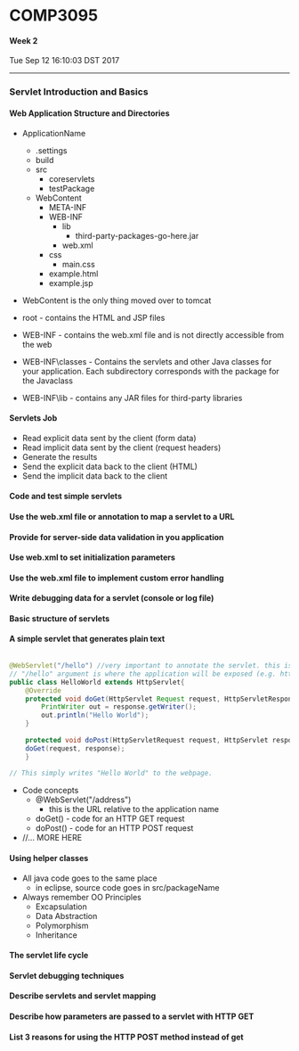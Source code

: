 # COMP3095
#### Week 2
Tue Sep 12 16:10:03 DST 2017

___

### Servlet Introduction and Basics

#### Web Application Structure and Directories

- ApplicationName
  - .settings
  - build
  - src
    - coreservlets
	- testPackage
  - WebContent
    - META-INF
	- WEB-INF
	  - lib
	    - third-party-packages-go-here.jar
	  - web.xml
	- css
	  - main.css
	- example.html
	- example.jsp


- WebContent is the only thing moved over to tomcat


- root - contains the HTML and JSP files
- WEB-INF - contains the web.xml file and is not directly accessible from the web
- WEB-INF\classes - Contains the servlets and other Java classes for your application. Each subdirectory corresponds with the package for the Javaclass
- WEB-INF\lib - contains any JAR files for third-party libraries

#### Servlets Job
- Read explicit data sent by the client (form data)
- Read implicit data sent by the client (request headers)
- Generate the results
- Send the explicit data back to the client (HTML)
- Send the implicit data back to the client 

#### Code and test simple servlets


#### Use the web.xml file or annotation to map a servlet to a URL

#### Provide for server-side data validation in you application

#### Use web.xml to set initialization parameters

#### Use the web.xml file to implement custom error handling

#### Write debugging data for a servlet (console or log file)

#### Basic structure of servlets

#### A simple servlet that generates plain text
``` Java

@WebServlet("/hello") //very important to annotate the servlet. this is for configuration purposes in tomcat.
// "/hello" argument is where the application will be exposed (e.g. http://localhost:port/ApplicationName/hello)
public class HelloWorld extends HttpServlet{
	@Override
	protected void doGet(HttpServlet Request request, HttpServletResponse response) throws ServletException, IOException{
		PrintWriter out = response.getWriter();
		out.println("Hello World");
	}
	
	protected void doPost(HttpServletRequest request, HttpServlet response) throws ServletException, IOException{
	doGet(request, response);
	}
	
// This simply writes "Hello World" to the webpage.
```
- Code concepts
  - @WebServlet("/address")
    - this is the URL relative to the application name
  - doGet() - code for an HTTP GET request
  - doPost() - code for an HTTP POST request
- //... MORE HERE

#### Using helper classes
- All java code goes to the same place
  - in eclipse, source code goes in src/packageName
- Always remember OO Principles
  - Excapsulation
  - Data Abstraction
  - Polymorphism
  - Inheritance
  


#### The servlet life cycle

#### Servlet debugging techniques

#### Describe servlets and servlet mapping

#### Describe how parameters are passed to a servlet with HTTP GET

####  List 3 reasons for using the HTTP POST method instead of get
